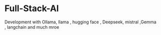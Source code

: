 # Full-Stack-AI
Development with Ollama, llama , hugging face , Deepseek, mistral ,Gemma , langchain and much mroe 

